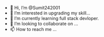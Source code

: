 - 👋 Hi, I’m @Sumit242001
- 👀 I’m interested in upgrading my skill...
- 🌱 I’m currently learning full stack devloper.
- 💞️ I’m looking to collaborate on ...
- 📫 How to reach me ...

<!---
Sumit242001/Sumit242001 is a ✨ special ✨ repository because its `README.md` (this file) appears on your GitHub profile.
You can click the Preview link to take a look at your changes.
--->
